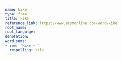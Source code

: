 ```yaml
---
name: kike
type: free
title: kike
reference_link: https://www.etymonline.com/word/kike
root_name: 
root_language: 
denotation: 
word_sums:
- sum: 'Kike + '
  respelling: kike
---
```

